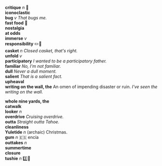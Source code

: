 __critique__ _n_ :mega:  
__iconoclastic__  
__bug__ _v_ _That bugs me._  
__fast food__ :mega:  
__nostalgia__  
__at odds__  
__immerse__ _v_  
__responsibility__ :pencil2::mega:  
__casket__ _n_ _Closed casket, that's right._  
__unfold__ _v_  
__participatory__ _I wanted to be a participatory father._  
__familiar__ _No, I'm not familiar._  
__dull__ _Never a dull moment._  
__salient__ _That is a salient fact._  
__upheaval__  
__writing on the wall, the__ An omen of impending disaster or ruin. _I've seen the writing on the wall._  

__whole nine yards, the__  
__catwalk__  
__looker__ _n_  
__overdrive__ _Cruising overdrive._  
__outta__ _Straight outta Tahoe._  
__cleanliness__  
__Yuletide__ _n_ (archaic) Christmas.  
__gum__ _n_ :es: encía  
__outtakes__ _n_  
__summertime__  
__closure__  
__tushie__ _n_ :two::hammer:  
